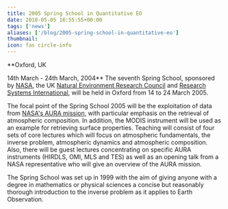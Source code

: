 ```yaml
---
title: 2005 Spring School in Quantitative EO
date: 2010-05-05 16:55:55+00:00
tags: ['news']
aliases: ['/blog/2005-spring-school-in-quantitative-eo']
thumbnail: 
icon: fas circle-info
---
```

**Oxford, UK
  
14th March - 24th March, 2004**
The seventh Spring School, sponsored by [NASA](http://www.nasa.gov), the UK [Natural Environment Research Council](http://www.nerc.ac.uk) and [Research Systems International](http://www.rsinc.com), will be held in Oxford from 14 to 24 March 2005.

The focal point of the Spring School 2005 will be the exploitation of data from [NASA's AURA mission](http://aura.gsfc.nasa.gov/), with particular emphasis on the retrieval of atmospheric composition. In addition, the MODIS instrument will be used as an example for retrieving surface properties. Teaching will consist of four sets of core lectures which will focus on atmospheric fundamentals, the inverse problem, atmospheric dynamics and atmospheric composition. Also, there will be guest lectures concentrating on specific AURA instruments (HIRDLS, OMI, MLS and TES) as well as an opening talk from a NASA representative who will give an overview of the AURA mission.

The Spring School was set up in 1999 with the aim of giving anyone with a degree in mathematics or physical sciences a concise but reasonably thorough introduction to the inverse problem as it applies to Earth Observation.

